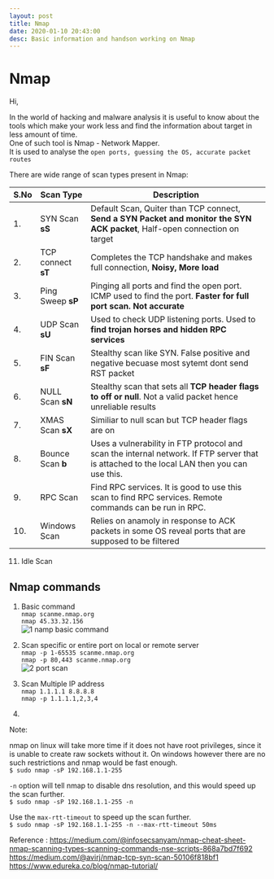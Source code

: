 ```yaml
---
layout: post
title: Nmap
date: 2020-01-10 20:43:00
desc: Basic information and handson working on Nmap
---
```

# Nmap  

Hi,  

In the world of hacking and malware analysis it is useful to know about the tools which make your work less and find the information about target in less amount of time.  
One of such tool is Nmap - Network Mapper.  
It is used to analyse the `open ports, guessing the OS, accurate packet routes`  

There are wide range of scan types present in Nmap:  

S.No | Scan Type  | Description  
--- | --- | ---
| 1. | SYN Scan **sS**  |  Default Scan, Quiter than TCP connect, **Send a SYN Packet and monitor the SYN ACK packet**, Half-open connection on target|
2.| TCP connect   **sT** |  Completes the TCP handshake and makes full connection, **Noisy, More load**
3.| Ping Sweep   **sP** | Pinging all ports and find the open port. ICMP used to find the port. **Faster for full port scan. Not accurate**
4.| UDP Scan  **sU** | Used to check UDP listening ports. Used to **find trojan horses and hidden RPC services**
5.|  FIN Scan   **sF** | Stealthy scan like SYN. False positive and negative becuase most sytemt dont send RST packet
6.| NULL Scan  **sN** | Stealthy scan that sets all **TCP header flags to off or null**. Not a valid packet hence unreliable results
7.| XMAS Scan **sX** |  Similiar to null scan but TCP header flags are on  
8.| Bounce Scan  **b** | Uses a vulnerability in FTP protocol and scan the internal network. If FTP server that is attached to the local LAN then you can use this.
9.|  RPC Scan   | Find RPC services. It is good to use this scan to find RPC services. Remote commands can be run in RPC.
10.| Windows Scan | Relies on anamoly in response to ACK packets in some OS reveal ports that are supposed to be filtered
11. Idle Scan

## Nmap commands  

1. Basic command  
```nmap scanme.nmap.org```    
```nmap 45.33.32.156```  
![1 namp basic command](https://user-images.githubusercontent.com/17383454/72170621-3063b180-33f7-11ea-80c5-6110602298dd.png)

2. Scan specific or entire port on local or remote server  
```nmap -p 1-65535 scanme.nmap.org```    
```nmap -p 80,443 scanme.nmap.org```   
![2 port scan](https://user-images.githubusercontent.com/17383454/72171224-943aaa00-33f8-11ea-8c48-2294ecac1740.png)  

3. Scan Multiple IP address  
```nmap 1.1.1.1 8.8.8.8```  
```nmap -p 1.1.1.1,2,3,4```  

4. 

Note: 

nmap on linux will take more time if it does not have root privileges, since it is unable to create raw sockets without it. On windows however there are no such restrictions and nmap would be fast enough.  
```$ sudo nmap -sP 192.168.1.1-255```  

 `-n` option will tell nmap to disable dns resolution, and this would speed up the scan further.   
 ```$ sudo nmap -sP 192.168.1.1-255 -n```  
 
 Use the `max-rtt-timeout` to speed up the scan further.   
 ```$ sudo nmap -sP 192.168.1.1-255 -n --max-rtt-timeout 50ms```



Reference :
https://medium.com/@infosecsanyam/nmap-cheat-sheet-nmap-scanning-types-scanning-commands-nse-scripts-868a7bd7f692  
https://medium.com/@avirj/nmap-tcp-syn-scan-50106f818bf1  
https://www.edureka.co/blog/nmap-tutorial/  
